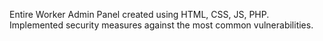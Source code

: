 Entire Worker Admin Panel created using HTML, CSS, JS, PHP. Implemented security measures against the most common vulnerabilities.
